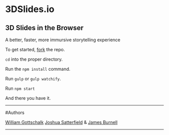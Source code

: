 # 3DSlides.io
## 3D Slides in the Browser

A better, faster, more immursive storytelling experience

To get started, [fork](https://github.com/3D-Slides/RTVS360/new/master?readme=1#fork-destination-box) the repo.

`cd` into the proper directory.

Run the `npm install` command.

Run `gulp` or `gulp watchify`.

Run `npm start` 

And there you have it. 

___

#Authors

[William Gottschalk](https://github.com/wgottschalk)  [Joshua Satterfield](https://github.com/jshuadvd) & [James Burnell](https://github.com/jamesaburnell)

___
